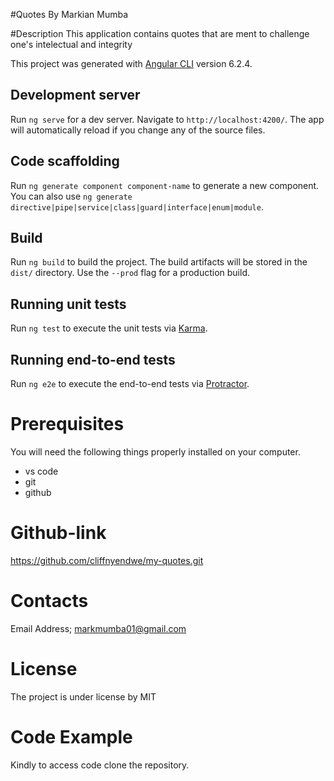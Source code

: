 #Quotes
By Markian Mumba

#Description
This application contains quotes that are ment to challenge one's intelectual and integrity

This project was generated with [Angular CLI](https://github.com/angular/angular-cli) version 6.2.4.

## Development server

Run `ng serve` for a dev server. Navigate to `http://localhost:4200/`. The app will automatically reload if you change any of the source files.

## Code scaffolding

Run `ng generate component component-name` to generate a new component. You can also use `ng generate directive|pipe|service|class|guard|interface|enum|module`.

## Build

Run `ng build` to build the project. The build artifacts will be stored in the `dist/` directory. Use the `--prod` flag for a production build.

## Running unit tests

Run `ng test` to execute the unit tests via [Karma](https://karma-runner.github.io).

## Running end-to-end tests

Run `ng e2e` to execute the end-to-end tests via [Protractor](http://www.protractortest.org/).

# Prerequisites
You will need the following things properly installed on your computer.

* vs code
* git
* github

# Github-link
https://github.com/cliffnyendwe/my-quotes.git

# Contacts
Email Address; markmumba01@gmail.com
# License
The project is under license by MIT

# Code Example
Kindly to access code clone the repository.

